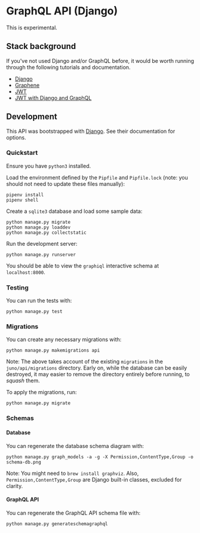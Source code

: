 # GraphQL API (Django)

This is experimental.

## Stack background
If you've not used Django and/or GraphQL before, it would be worth running through the following tutorials and documentation.

* [Django](https://docs.djangoproject.com/en/3.0/intro/tutorial01/)
* [Graphene](https://docs.graphene-python.org/projects/django/en/latest/tutorial-plain/)
* [JWT](https://jwt.io/introduction/)
* [JWT with Django and GraphQL](https://django-graphql-jwt.domake.io/en/latest/quickstart.html)

## Development

This API was bootstrapped with [Django](https://www.djangoproject.com/). See their documentation for options.

### Quickstart
Ensure you have `python3` installed.

Load the environment defined by the `Pipfile` and `Pipfile.lock` (note: you should not need to update these files manually):
```
pipenv install
pipenv shell
```

Create a `sqlite3` database and load some sample data:
```
python manage.py migrate
python manage.py loaddev
python manage.py collectstatic
```

Run the development server:
```
python manage.py runserver
```

You should be able to view the `graphiql` interactive schema at `localhost:8000`.

### Testing
You can run the tests with:
```
python manage.py test
```

### Migrations
You can create any necessary migrations with:
```
python manage.py makemigrations api
```

Note: The above takes account of the existing `migrations` in the `juno/api/migrations` directory. Early on, while the database can be easily destroyed, it may easier to remove the directory entirely before running, to *squash* them.

To apply the migrations, run:
```
python manage.py migrate
```

### Schemas

#### Database
You can regenerate the database schema diagram with:
```
python manage.py graph_models -a -g -X Permission,ContentType,Group -o schema-db.png
```

Note: You might need to `brew install graphviz`. Also, `Permission,ContentType,Group` are Django built-in classes, excluded for clarity.

#### GraphQL API
You can regenerate the GraphQL API schema file with:
```
python manage.py generateschemagraphql
```
